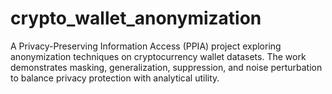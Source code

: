 # crypto_wallet_anonymization
A Privacy-Preserving Information Access (PPIA) project exploring anonymization techniques on cryptocurrency wallet datasets. The work demonstrates masking, generalization, suppression, and noise perturbation to balance privacy protection with analytical utility.
